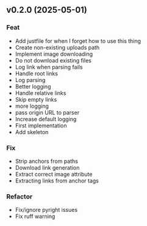 ## v0.2.0 (2025-05-01)

### Feat

- Add justfile for when I forget how to use this thing
- Create non-existing uploads path
- Implement image downloading
- Do not download existing files
- Log link when parsing fails
- Handle root links
- Log parsing
- Better logging
- Handle relative links
- Skip empty links
- more logging
- pass origin URL to parser
- Increase default logging
- First implementation
- Add skeleton

### Fix

- Strip anchors from paths
- Download link generation
- Extract correct image attribute
- Extracting links from anchor tags

### Refactor

- Fix/ignore pyright issues
- Fix ruff warning
